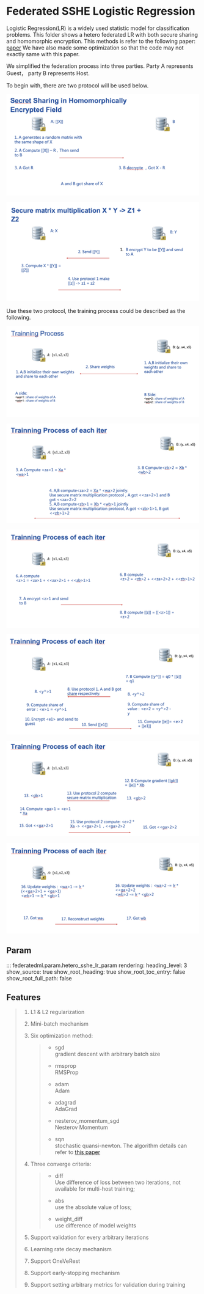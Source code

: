 # Federated SSHE Logistic Regression 

Logistic Regression(LR) is a widely used statistic model for
classification problems. This folder shows a hetero federated LR with
both secure sharing and homomorphic encryption. This methods is refer to
the following paper: [paper](https://arxiv.org/pdf/2008.08753.pdf)
We have also made some optimization so that the code may not exactly
same with this paper.

We simplified the federation process into three parties. Party A
represents Guest， party B represents Host.

To begin with, there are two protocol will be used below.

![Figure 1 (Protocol 1)](../../images/share_enctyped_matrix.jpg)

![Figure 2 (Protocol 2)](../../images/secure_matrix_multiplication.jpg)

Use these two protocol, the training process could be described as the
following.

![Figure 3 Training 1](../../images/training_1.jpg)

![Figure 4 Training 2](../../images/training_2.jpg)

![Figure 5 Training 3](../../images/training_3.jpg)

![Figure 6 Training 4](../../images/training_4.jpg)

![Figure 7 Training 5](../../images/training_5.jpg)

![Figure 8 Training 6](../../images/training_6.jpg)

## Param

::: federatedml.param.hetero_sshe_lr_param
    rendering:
      heading_level: 3
      show_source: true
      show_root_heading: true
      show_root_toc_entry: false
      show_root_full_path: false


## Features

> 1.  L1 & L2 regularization
> 
> 2.  Mini-batch mechanism
> 
> 3.  Six optimization method:
>     
>     >   - sgd  
>     >     gradient descent with arbitrary batch size
>     > 
>     >   - rmsprop  
>     >     RMSProp
>     > 
>     >   - adam  
>     >     Adam
>     > 
>     >   - adagrad  
>     >     AdaGrad
>     > 
>     >   - nesterov\_momentum\_sgd  
>     >     Nesterov Momentum
>     > 
>     >   - sqn  
>     >     stochastic quansi-newton. The algorithm details can refer to
>     >     [this paper](https://arxiv.org/abs/1912.00513v2)
> 
> 4.  Three converge criteria:
>     
>     >   - diff  
>     >     Use difference of loss between two iterations, not available
>     >     for multi-host training;
>     > 
>     >   - abs  
>     >     use the absolute value of loss;
>     > 
>     >   - weight\_diff  
>     >     use difference of model weights
> 
> 5.  Support validation for every arbitrary iterations
> 
> 6.  Learning rate decay mechanism
> 
> 7.  Support OneVeRest
> 
> 8.  Support early-stopping mechanism
> 
> 9.  Support setting arbitrary metrics for validation during training
